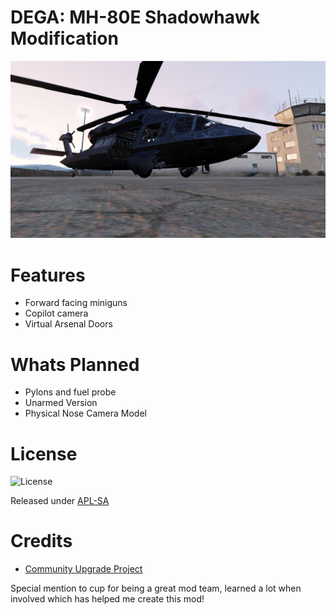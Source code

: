 DEGA: MH-80E Shadowhawk Modification
==============

![MH80E Front View](https://raw.githubusercontent.com/deltagamer/DEGA_MH60E/main/Release_Notes/20230224145138_1.jpg)

Features
=========
* Forward facing miniguns
* Copilot camera
* Virtual Arsenal Doors

Whats Planned
=========

* Pylons and fuel probe
* Unarmed Version
* Physical Nose Camera Model

License
=============

![License](https://www.bohemia.net/assets/img/licenses/APL-SA.png)

Released under [APL-SA](https://www.bohemia.net/community/licenses/arma-public-license-share-alike/)

Credits
=============

* [Community Upgrade Project](https://www.cup-arma3.org/)


Special mention to cup for being a great mod team, learned a lot when involved which has helped me create this mod!
